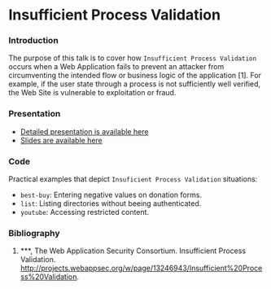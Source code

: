 Insufficient Process Validation
===

### Introduction
The purpose of this talk is to cover how `Insufficient Process Validation` occurs when a Web Application fails to prevent an attacker from circumventing the intended flow or business logic of the application [1]. For example, if the user state through a process is not sufficiently well verified, the Web Site is vulnerable to exploitation or fraud.

### Presentation
* [Detailed presentation is available here](https://docs.google.com/document/d/1pMY84fUE4hJYrCN9BFc_lTpOBp-A0KqgfkHO3dgGXdE/editt)
* [Slides are available here](https://docs.google.com/presentation/d/1RqBZpVUQFulx3Sinc0ihGRVW3rGpMdZboFw2FfHEDWU/edit)


### Code
Practical examples that depict `Insuficient Process Validation` situations:
* `best-buy`: Entering negative values on donation forms. 
* `list`: Listing directories without beeing authenticated.
* `youtube`: Accessing restricted content.

### Bibliography
1. ***, The Web Application Security Consortium. Insufficient Process Validation. http://projects.webappsec.org/w/page/13246943/Insufficient%20Process%20Validation.
